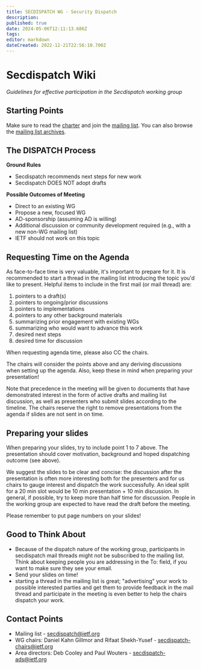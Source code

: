 ```yaml
---
title: SECDISPATCH WG - Security Dispatch
description: 
published: true
date: 2024-05-06T12:11:13.686Z
tags: 
editor: markdown
dateCreated: 2022-12-21T22:56:10.700Z
---
```


# Secdispatch Wiki 
*Guidelines for effective participation in the Secdispatch working group*

## Starting Points
Make sure to read the [charter](https://datatracker.ietf.org/wg/secdispatch/about/) and join the [mailing list](https://www.ietf.org/mailman/listinfo/secdispatch). You can also browse the [mailing list archives](https://mailarchive.ietf.org/arch/browse/secdispatch/).

## The DISPATCH Process
**Ground Rules**

- Secdispatch recommends next steps for new work
- Secdispatch DOES NOT adopt drafts

**Possible Outcomes of Meeting**

- Direct to an existing WG
- Propose a new, focused WG
- AD-sponsorship (assuming AD is willing)
- Additional discussion or community development required (e.g., with a new non-WG mailing list)
- IETF should not work on this topic

## Requesting Time on the Agenda
As face-to-face time is very valuable, it's important to prepare for it. It is recommended to start a thread in the mailing list introducing the topic you'd like to present. Helpful items to include in the first mail (or mail thread) are:

1. pointers to a draft(s)
2. pointers to ongoing/prior discussions
3. pointers to implementations
4. pointers to any other background materials
5. summarizing prior engagement with existing WGs
6. summarizing who would want to advance this work
7. desired next steps
8. desired time for discussion

When requesting agenda time, please also CC the chairs.

The chairs will consider the points above and any deriving discussions when setting up the agenda. Also, keep these in mind when preparing your presentation!

Note that precedence in the meeting will be given to documents that have demonstrated interest in the form of active drafts and mailing list discussion, as well as presenters who submit slides according to the timeline. The chairs reserve the right to remove presentations from the agenda if slides are not sent in on time.

## Preparing your slides
When preparing your slides, try to include point 1 to 7 above. The presentation should cover motivation, background and hoped dispatching outcome (see above).

We suggest the slides to be clear and concise: the discussion after the presentation is often more interesting both for the presenters and for us chairs to gauge interest and dispatch the work successfully. An ideal split for a 20 min slot would be 10 min presentation + 10 min discussion. In general, if possible, try to keep more than half time for discussion. People in the working group are expected to have read the draft before the meeting.

Please remember to put page numbers on your slides!

## Good to Think About
- Because of the dispatch nature of the working group, participants in secdispatch mail threads might not be subscribed to the mailing list. Think about keeping people you are addressing in the To: field, if you want to make sure they see your email.
- Send your slides on time!
- starting a thread in the mailing list is great; "advertising" your work to possible interested parties and get them to provide feedback in the mail thread and participate in the meeting is even better to help the chairs dispatch your work.
## Contact Points
- Mailing list - secdispatch@ietf.org
- WG chairs: Daniel Kahn Gillmor and Rifaat Shekh-Yusef - secdispatch-chairs@ietf.org
- Area directors: Deb Cooley and Paul Wouters - secdispatch-ads@ietf.org

&nbsp;
&nbsp;
&nbsp;
